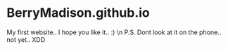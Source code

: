 # BerryMadison.github.io

My first website.. I hope you like it.. :)
\n P.S. Dont look at it on the phone.. not yet.. XDD
